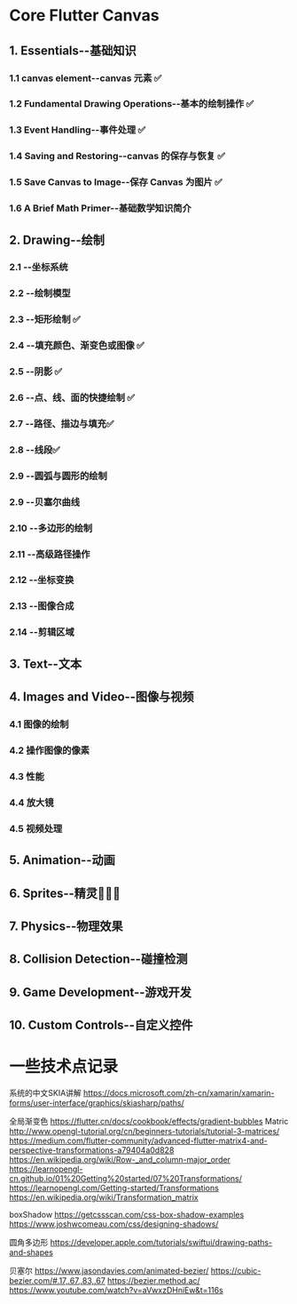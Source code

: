 # Core Flutter Canvas

## 1. Essentials--基础知识
### 1.1 canvas element--canvas 元素 ✅ 
### 1.2 Fundamental Drawing Operations--基本的绘制操作 ✅ 
### 1.3 Event Handling--事件处理 ✅ 
### 1.4 Saving and Restoring--canvas 的保存与恢复 ✅
### 1.5 Save Canvas to Image--保存 Canvas 为图片 ✅
### 1.6 A Brief Math Primer--基础数学知识简介
## 2. Drawing--绘制
### 2.1 --坐标系统
### 2.2 --绘制模型
### 2.3 --矩形绘制 ✅
### 2.4 --填充颜色、渐变色或图像 ✅
### 2.5 --阴影 ✅
### 2.6 --点、线、面的快捷绘制 ✅
### 2.7 --路径、描边与填充✅
### 2.8 --线段✅
### 2.9 --圆弧与圆形的绘制 
### 2.9 --贝塞尔曲线
### 2.10 --多边形的绘制
### 2.11 --高级路径操作
### 2.12 --坐标变换
### 2.13 --图像合成
### 2.14 --剪辑区域
## 3. Text--文本 
## 4. Images and Video--图像与视频
### 4.1 图像的绘制
### 4.2 操作图像的像素
### 4.3 性能
### 4.4 放大镜
### 4.5 视频处理
## 5. Animation--动画 
## 6. Sprites--精灵🧚🏻‍♀️
## 7. Physics--物理效果
## 8. Collision Detection--碰撞检测
## 9. Game Development--游戏开发
## 10. Custom Controls--自定义控件


# 一些技术点记录
系统的中文SKIA讲解
https://docs.microsoft.com/zh-cn/xamarin/xamarin-forms/user-interface/graphics/skiasharp/paths/

全局渐变色 https://flutter.cn/docs/cookbook/effects/gradient-bubbles
Matric
http://www.opengl-tutorial.org/cn/beginners-tutorials/tutorial-3-matrices/
https://medium.com/flutter-community/advanced-flutter-matrix4-and-perspective-transformations-a79404a0d828
https://en.wikipedia.org/wiki/Row-_and_column-major_order
https://learnopengl-cn.github.io/01%20Getting%20started/07%20Transformations/
https://learnopengl.com/Getting-started/Transformations
https://en.wikipedia.org/wiki/Transformation_matrix

boxShadow
https://getcssscan.com/css-box-shadow-examples
https://www.joshwcomeau.com/css/designing-shadows/

圆角多边形
https://developer.apple.com/tutorials/swiftui/drawing-paths-and-shapes

贝塞尔
https://www.jasondavies.com/animated-bezier/
https://cubic-bezier.com/#.17,.67,.83,.67
https://bezier.method.ac/
https://www.youtube.com/watch?v=aVwxzDHniEw&t=116s

